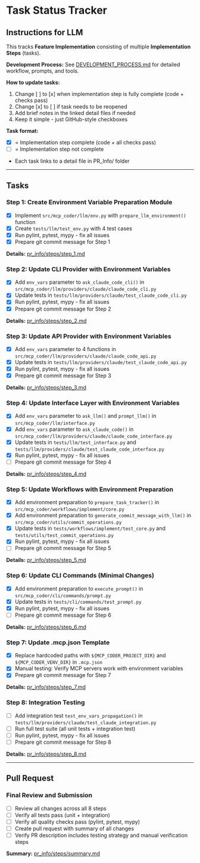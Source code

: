 # Task Status Tracker

## Instructions for LLM

This tracks **Feature Implementation** consisting of multiple **Implementation Steps** (tasks).

**Development Process:** See [DEVELOPMENT_PROCESS.md](./DEVELOPMENT_PROCESS.md) for detailed workflow, prompts, and tools.

**How to update tasks:**
1. Change [ ] to [x] when implementation step is fully complete (code + checks pass)
2. Change [x] to [ ] if task needs to be reopened
3. Add brief notes in the linked detail files if needed
4. Keep it simple - just GitHub-style checkboxes

**Task format:**
- [x] = Implementation step complete (code + all checks pass)
- [ ] = Implementation step not complete
- Each task links to a detail file in PR_Info/ folder

---

## Tasks

### Step 1: Create Environment Variable Preparation Module
- [x] Implement `src/mcp_coder/llm/env.py` with `prepare_llm_environment()` function
- [x] Create `tests/llm/test_env.py` with 4 test cases
- [x] Run pylint, pytest, mypy - fix all issues
- [x] Prepare git commit message for Step 1

**Details:** [pr_info/steps/step_1.md](./steps/step_1.md)

### Step 2: Update CLI Provider with Environment Variables
- [x] Add `env_vars` parameter to `ask_claude_code_cli()` in `src/mcp_coder/llm/providers/claude/claude_code_cli.py`
- [x] Update tests in `tests/llm/providers/claude/test_claude_code_cli.py`
- [x] Run pylint, pytest, mypy - fix all issues
- [x] Prepare git commit message for Step 2

**Details:** [pr_info/steps/step_2.md](./steps/step_2.md)

### Step 3: Update API Provider with Environment Variables
- [x] Add `env_vars` parameter to 4 functions in `src/mcp_coder/llm/providers/claude/claude_code_api.py`
- [x] Update tests in `tests/llm/providers/claude/test_claude_code_api.py`
- [x] Run pylint, pytest, mypy - fix all issues
- [x] Prepare git commit message for Step 3

**Details:** [pr_info/steps/step_3.md](./steps/step_3.md)

### Step 4: Update Interface Layer with Environment Variables
- [x] Add `env_vars` parameter to `ask_llm()` and `prompt_llm()` in `src/mcp_coder/llm/interface.py`
- [x] Add `env_vars` parameter to `ask_claude_code()` in `src/mcp_coder/llm/providers/claude/claude_code_interface.py`
- [x] Update tests in `tests/llm/test_interface.py` and `tests/llm/providers/claude/test_claude_code_interface.py`
- [x] Run pylint, pytest, mypy - fix all issues
- [ ] Prepare git commit message for Step 4

**Details:** [pr_info/steps/step_4.md](./steps/step_4.md)

### Step 5: Update Workflows with Environment Preparation
- [x] Add environment preparation to `prepare_task_tracker()` in `src/mcp_coder/workflows/implement/core.py`
- [x] Add environment preparation to `generate_commit_message_with_llm()` in `src/mcp_coder/utils/commit_operations.py`
- [x] Update tests in `tests/workflows/implement/test_core.py` and `tests/utils/test_commit_operations.py`
- [x] Run pylint, pytest, mypy - fix all issues
- [ ] Prepare git commit message for Step 5

**Details:** [pr_info/steps/step_5.md](./steps/step_5.md)

### Step 6: Update CLI Commands (Minimal Changes)
- [x] Add environment preparation to `execute_prompt()` in `src/mcp_coder/cli/commands/prompt.py`
- [x] Update tests in `tests/cli/commands/test_prompt.py`
- [x] Run pylint, pytest, mypy - fix all issues
- [ ] Prepare git commit message for Step 6

**Details:** [pr_info/steps/step_6.md](./steps/step_6.md)

### Step 7: Update .mcp.json Template
- [x] Replace hardcoded paths with `${MCP_CODER_PROJECT_DIR}` and `${MCP_CODER_VENV_DIR}` in `.mcp.json`
- [x] Manual testing: Verify MCP servers work with environment variables
- [x] Prepare git commit message for Step 7

**Details:** [pr_info/steps/step_7.md](./steps/step_7.md)

### Step 8: Integration Testing
- [ ] Add integration test `test_env_vars_propagation()` in `tests/llm/providers/claude/test_claude_integration.py`
- [ ] Run full test suite (all unit tests + integration test)
- [ ] Run pylint, pytest, mypy - fix all issues
- [ ] Prepare git commit message for Step 8

**Details:** [pr_info/steps/step_8.md](./steps/step_8.md)

---

## Pull Request

### Final Review and Submission
- [ ] Review all changes across all 8 steps
- [ ] Verify all tests pass (unit + integration)
- [ ] Verify all quality checks pass (pylint, pytest, mypy)
- [ ] Create pull request with summary of all changes
- [ ] Verify PR description includes testing strategy and manual verification steps

**Summary:** [pr_info/steps/summary.md](./steps/summary.md)
